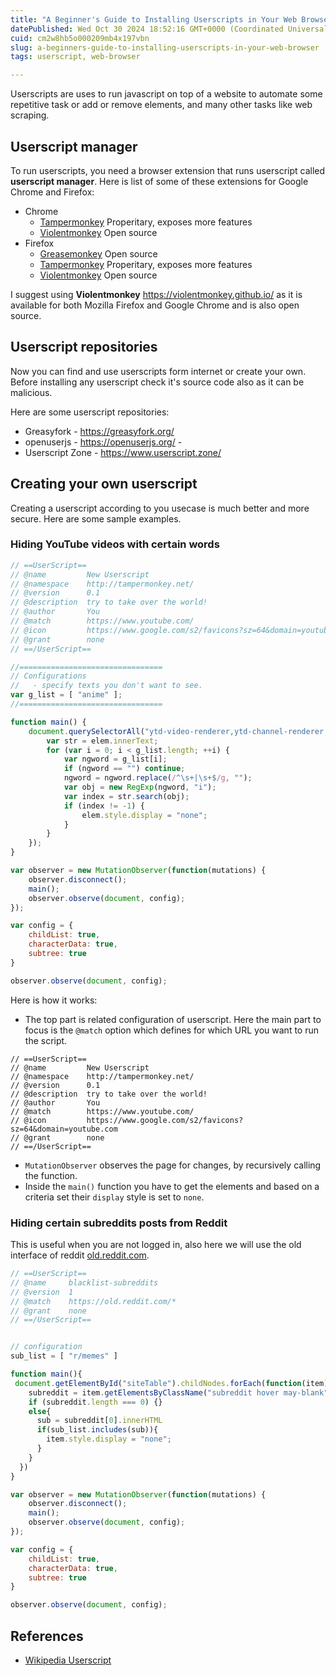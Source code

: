 ```yaml
---
title: "A Beginner's Guide to Installing Userscripts in Your Web Browser"
datePublished: Wed Oct 30 2024 18:52:16 GMT+0000 (Coordinated Universal Time)
cuid: cm2w8hb5o000209mb4x197vbn
slug: a-beginners-guide-to-installing-userscripts-in-your-web-browser
tags: userscript, web-browser

---
```


Userscripts are uses to run javascript on top of a website to automate some repetitive task or add or remove elements, and many other tasks like web scraping.

## Userscript manager

To run userscripts, you need a browser extension that runs userscript called **userscript manager**. Here is list of some of these extensions for Google Chrome and Firefox:

- Chrome
    - [Tampermonkey](https://chrome.google.com/webstore/detail/tampermonkey/dhdgffkkebhmkfjojejmpbldmpobfkfo) Properitary, exposes more features
    - [Violentmonkey](https://chrome.google.com/webstore/detail/violent-monkey/jinjaccalgkegednnccohejagnlnfdag) Open source
- Firefox
    - [Greasemonkey](https://addons.mozilla.org/firefox/addon/greasemonkey/) Open source
    - [Tampermonkey](https://addons.mozilla.org/firefox/addon/tampermonkey/) Properitary, exposes more features
    - [Violentmonkey](https://addons.mozilla.org/firefox/addon/violentmonkey/) Open source

I suggest using **Violentmonkey** <https://violentmonkey.github.io/> as it is available for both Mozilla Firefox and Google Chrome and is also open source.

## Userscript repositories

Now you can find and use userscripts form internet or create your own. Before installing any userscript check it's source code also as it can be malicious.

Here are some userscript repositories:

- Greasyfork - <https://greasyfork.org/>
- openuserjs - <https://openuserjs.org/> - 
- Userscript Zone - <https://www.userscript.zone/>

## Creating your own userscript

Creating a userscript according to you usecase is much better and more secure. Here are some sample examples.

### Hiding YouTube videos with certain words

```js
// ==UserScript==
// @name         New Userscript
// @namespace    http://tampermonkey.net/
// @version      0.1
// @description  try to take over the world!
// @author       You
// @match        https://www.youtube.com/
// @icon         https://www.google.com/s2/favicons?sz=64&domain=youtube.com
// @grant        none
// ==/UserScript==

//================================
// Configurations
//   - specify texts you don't want to see.
var g_list = [ "anime" ];
//================================

function main() {
    document.querySelectorAll("ytd-video-renderer,ytd-channel-renderer,ytd-grid-video-renderer,ytd-playlist-renderer").forEach(function(elem) {
        var str = elem.innerText;
        for (var i = 0; i < g_list.length; ++i) {
            var ngword = g_list[i];
            if (ngword == "") continue;
            ngword = ngword.replace(/^\s+|\s+$/g, "");
            var obj = new RegExp(ngword, "i");
            var index = str.search(obj);
            if (index != -1) {
                elem.style.display = "none";
            }
        }
    });
}

var observer = new MutationObserver(function(mutations) {
    observer.disconnect();
    main();
    observer.observe(document, config);
});

var config = {
    childList: true,
    characterData: true,
    subtree: true
}

observer.observe(document, config);
```

Here is how it works:

- The top part is related configuration of userscript. Here the main part to focus is the `@match` option which defines for which URL you want to run the script.

```
// ==UserScript==
// @name         New Userscript
// @namespace    http://tampermonkey.net/
// @version      0.1
// @description  try to take over the world!
// @author       You
// @match        https://www.youtube.com/
// @icon         https://www.google.com/s2/favicons?sz=64&domain=youtube.com
// @grant        none
// ==/UserScript==
```

- `MutationObserver` observes the page for changes, by recursively calling the function.
- Inside the `main()` function you have to get the elements and based on a criteria set their `display` style is set to `none`.

### Hiding certain subreddits posts from Reddit

This is useful when you are not logged in, also here we will use the old interface of reddit [old.reddit.com](https://old.reddit.com).

```js
// ==UserScript==
// @name     blacklist-subreddits
// @version  1
// @match    https://old.reddit.com/*
// @grant    none
// ==/UserScript==


// configuration
sub_list = [ "r/memes" ]

function main(){
 document.getElementById("siteTable").childNodes.forEach(function(item){
    subreddit = item.getElementsByClassName("subreddit hover may-blank");
    if (subreddit.length === 0) {}
    else{
      sub = subreddit[0].innerHTML
      if(sub_list.includes(sub)){
        item.style.display = "none";
      }
    }
  })
}

var observer = new MutationObserver(function(mutations) {
    observer.disconnect();
    main();
    observer.observe(document, config);
});

var config = {
    childList: true,
    characterData: true,
    subtree: true
}

observer.observe(document, config);
```

## References

- [Wikipedia Userscript](https://en.wikipedia.org/wiki/Userscript)